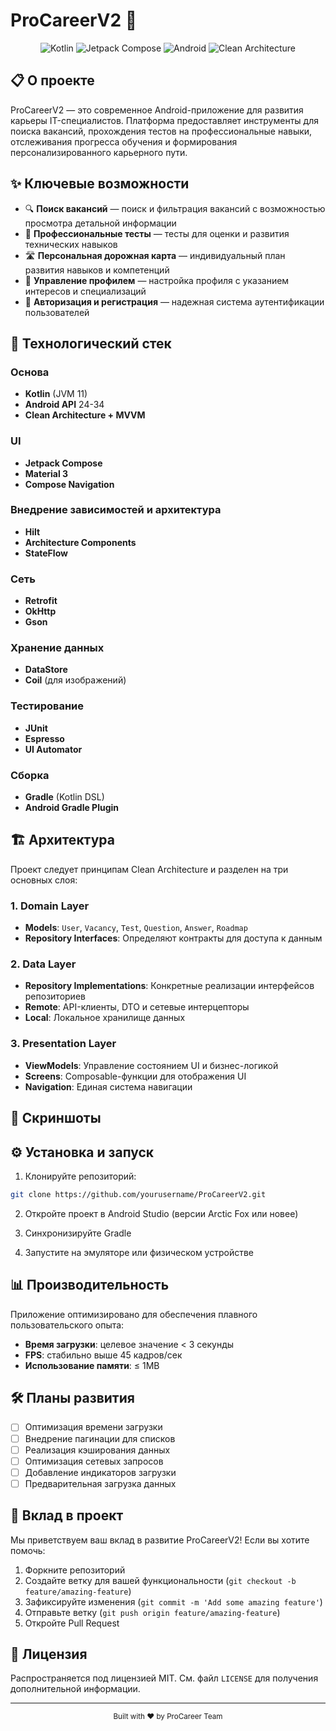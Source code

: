 # ProCareerV2 📱

<div align="center">

![Kotlin](https://img.shields.io/badge/Kotlin-7F52FF?style=for-the-badge&logo=kotlin&logoColor=white)
![Jetpack Compose](https://img.shields.io/badge/Jetpack_Compose-4285F4?style=for-the-badge&logo=jetpackcompose&logoColor=white)
![Android](https://img.shields.io/badge/Android-3DDC84?style=for-the-badge&logo=android&logoColor=white)
![Clean Architecture](https://img.shields.io/badge/Clean_Architecture-FF5722?style=for-the-badge&logo=architecture&logoColor=white)

</div>

## 📋 О проекте

ProCareerV2 — это современное Android-приложение для развития карьеры IT-специалистов. Платформа предоставляет инструменты для поиска вакансий, прохождения тестов на профессиональные навыки, отслеживания прогресса обучения и формирования персонализированного карьерного пути.

## ✨ Ключевые возможности

- 🔍 **Поиск вакансий** — поиск и фильтрация вакансий с возможностью просмотра детальной информации
- 📝 **Профессиональные тесты** — тесты для оценки и развития технических навыков
- 🛣️ **Персональная дорожная карта** — индивидуальный план развития навыков и компетенций
- 👤 **Управление профилем** — настройка профиля с указанием интересов и специализаций
- 🔐 **Авторизация и регистрация** — надежная система аутентификации пользователей

## 🚀 Технологический стек

### Основа
- **Kotlin** (JVM 11)
- **Android API** 24-34
- **Clean Architecture + MVVM**

### UI
- **Jetpack Compose**
- **Material 3**
- **Compose Navigation**

### Внедрение зависимостей и архитектура
- **Hilt**
- **Architecture Components**
- **StateFlow**

### Сеть
- **Retrofit**
- **OkHttp**
- **Gson**

### Хранение данных
- **DataStore**
- **Coil** (для изображений)

### Тестирование
- **JUnit**
- **Espresso**
- **UI Automator**

### Сборка
- **Gradle** (Kotlin DSL)
- **Android Gradle Plugin**

## 🏗️ Архитектура

Проект следует принципам Clean Architecture и разделен на три основных слоя:

### 1. Domain Layer
- **Models**: `User`, `Vacancy`, `Test`, `Question`, `Answer`, `Roadmap`
- **Repository Interfaces**: Определяют контракты для доступа к данным

### 2. Data Layer
- **Repository Implementations**: Конкретные реализации интерфейсов репозиториев
- **Remote**: API-клиенты, DTO и сетевые интерцепторы
- **Local**: Локальное хранилище данных

### 3. Presentation Layer
- **ViewModels**: Управление состоянием UI и бизнес-логикой
- **Screens**: Composable-функции для отображения UI
- **Navigation**: Единая система навигации

## 📱 Скриншоты

<div align="center">
<!-- Здесь будут размещены скриншоты приложения -->
</div>

## ⚙️ Установка и запуск

1. Клонируйте репозиторий:
```bash
git clone https://github.com/yourusername/ProCareerV2.git
```

2. Откройте проект в Android Studio (версии Arctic Fox или новее)

3. Синхронизируйте Gradle

4. Запустите на эмуляторе или физическом устройстве

## 📊 Производительность

Приложение оптимизировано для обеспечения плавного пользовательского опыта:

- **Время загрузки**: целевое значение < 3 секунды
- **FPS**: стабильно выше 45 кадров/сек
- **Использование памяти**: ≤ 1MB

## 🛠️ Планы развития

- [ ] Оптимизация времени загрузки
- [ ] Внедрение пагинации для списков
- [ ] Реализация кэширования данных
- [ ] Оптимизация сетевых запросов
- [ ] Добавление индикаторов загрузки
- [ ] Предварительная загрузка данных

## 🤝 Вклад в проект

Мы приветствуем ваш вклад в развитие ProCareerV2! Если вы хотите помочь:

1. Форкните репозиторий
2. Создайте ветку для вашей функциональности (`git checkout -b feature/amazing-feature`)
3. Зафиксируйте изменения (`git commit -m 'Add some amazing feature'`)
4. Отправьте ветку (`git push origin feature/amazing-feature`)
5. Откройте Pull Request

## 📄 Лицензия

Распространяется под лицензией MIT. См. файл `LICENSE` для получения дополнительной информации.

---

<div align="center">
  <sub>Built with ❤️ by ProCareer Team</sub>
</div>
